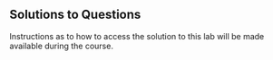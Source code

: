
## Solutions to Questions

Instructions as to how to access the solution to this lab will be made available during the course.
